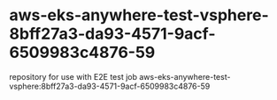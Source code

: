 # aws-eks-anywhere-test-vsphere-8bff27a3-da93-4571-9acf-6509983c4876-59
repository for use with E2E test job aws-eks-anywhere-test-vsphere:8bff27a3-da93-4571-9acf-6509983c4876-59
